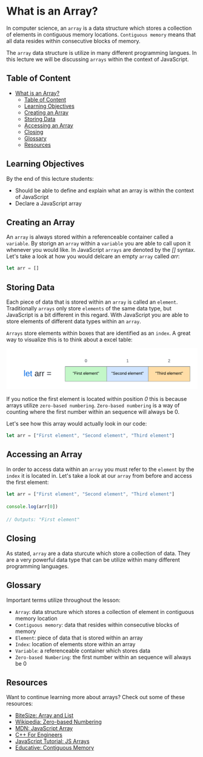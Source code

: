 
# What is an Array?
In computer science, an `array` is a data structure which stores a collection of elements in contiguous memory locations. `Contiguous memory` means that all data resides within consecutive blocks of memory.

The `array` data structure is utilize in many different programming langues. In this lecture we will be discussing `arrays` within the context of JavaScript.

## Table of Content
- [What is an Array?](#what-is-an-array)
  - [Table of Content](#table-of-content)
  - [Learning Objectives](#learning-objectives)
  - [Creating an Array](#creating-an-array)
  - [Storing Data](#storing-data)
  - [Accessing an Array](#accessing-an-array)
  - [Closing](#closing)
  - [Glossary](#glossary)
  - [Resources](#resources)

## Learning Objectives
By the end of this lecture students:
* Should be able to define and explain what an array is within the context of JavaScript
* Declare a JavaScript array

## Creating an Array
An `array` is always stored within a referenceable container called a `variable`. By storign an `array` within a `variable` you are able to call upon it whenever you would like. In JavaScript `arrays` are denoted by the *[]* syntax. Let's take a look at how you would delcare an empty `array` called *arr*: 

```js
let arr = []
```

## Storing Data
Each piece of data that is stored within an `array` is called an `element`. Traditionally `arrays` only store `elements` of the same data type, but JavaScript is a bit different in this regard. With JavaScript you are able to store elements of different data types within an `array`. 

`Arrays` store elements within boxes that are identified as an `index`. A great way to visualize this is to think about a excel table:

![array](./assets/array-example.png)

If you notice the first element is located within position *0* this is because arrays utilize `zero-based numbering`. `Zero-based numbering` is a way of counting where the first number within an sequence will always be 0.

Let's see how this array would actually look in our code:

```js
let arr = ["First element", "Second element", "Third element"]
```

## Accessing an Array
In order to access data within an `array` you must refer to the `element` by the `index` it is located in. Let's take a look at our `array` from before and access the first element:

```js
let arr = ["First element", "Second element", "Third element"]

console.log(arr[0])

// Outputs: "First element"
```

## Closing
As stated, `array` are a data sturcute which store a collection of data. They are a very powerful data type that can be utilize within many different programming languages.

## Glossary
Important terms utilize throughout the lesson:

* `Array`: data structure which stores a collection of element in contiguous memory location
* `Contiguous memory`: data that resides within consecutive blocks of memory
* `Element`: piece of data that is stored within an array
* `Index`: location of elements store within an array 
* `Variable`: a referenceable container which stores data
* `Zero-based Numbering`: the first number within an sequence will always be 0

## Resources
Want to continue learning more about arrays? Check out some of these resources:
* [BiteSize: Array and List](https://www.bbc.co.uk/bitesize/guides/zy9thyc/revision/1#:~:text=An%20array%20is%20a%20series,of%20the%20same%20data%20type%20)
* [Wikipedia: Zero-based Numbering](https://en.wikipedia.org/wiki/Zero-based_numbering)
* [MDN: JavaScript Array](https://developer.mozilla.org/en-US/docs/Web/JavaScript/Reference/Global_Objects/Array)
* [C++ For Engineers](https://www.cpp.edu/~elab/ECE114/Array.html)
* [JavaScript Tutorial: JS Arrays](https://www.javascripttutorial.net/javascript-array/)
* [Educative: Contiguous Memory](https://www.educative.io/edpresso/contiguous-memory)

